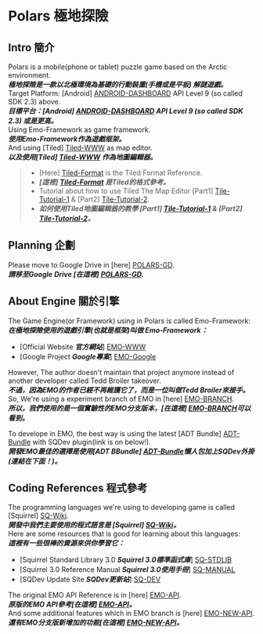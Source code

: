 Polars 極地探險
===============

Intro 簡介
----------
Polars is a mobile(phone or tablet) puzzle game based on the Arctic environment.  
***極地探險是一款以北極環境為基礎的行動裝置(手機或是平板) 解謎遊戲。***  
Target Platform: [Android] [ANDROID-DASHBOARD] API Level 9 (so called SDK 2.3) above.  
***目標平台：[Android] [ANDROID-DASHBOARD] API Level 9 (so called SDK 2.3) 或是更高。***  
Using Emo-Framework as game framework.  
***使用Emo-Framework作為遊戲框架。***  
And using [Tiled] [Tiled-WWW] as map editor.  
***以及使用[Tiled] [Tiled-WWW] 作為地圖編輯器。***  

> - [Here] [Tiled-Format] is the Tiled Format Reference.  
> - ***[這裡] [Tiled-Format] 是Tiled的格式參考。***  
> - Tutorial about how to use Tiled The Map Editor [Part1] [Tile-Tutorial-1] & [Part2] [Tile-Tutorial-2].  
> - ***如何使用Tiled地圖編輯器的教學 [Part1] [Tile-Tutorial-1] & [Part2] [Tile-Tutorial-2]。***  

Planning 企劃
--------
Please move to Google Drive in [here] [POLARS-GD].  
***請移至Google Drive [在這裡] [POLARS-GD].***  

About Engine 關於引擎
------------
The Game Engine(or Framework) using in Polars is called Emo-Framework:  
***在極地探險使用的遊戲引擎(也就是框架)叫做 Emo-Framework：***  

 - [Official Website ***官方網站***] [EMO-WWW]
 - [Google Project ***Google專案***] [EMO-Google]

However, The author doesn't maintain that project anymore instead of another developer called Tedd Broiler takeover.  
***不過，因為EMO的作者已經不再維護它了，而是一位叫做Tedd Broiler來接手。***  
So, We're using a experiment branch of EMO in [here] [EMO-BRANCH].  
***所以，我們使用的是一個實驗性的EMO分支版本，[在這裡] [EMO-BRANCH]可以看到。***  

To develope in EMO, the best way is using the latest [ADT Bundle] [ADT-Bundle] with SQDev plugin(link is on below!).  
***開發EMO最佳的選擇是使用[ADT BBundle] [ADT-Bundle]懶人包加上SQDev外掛(連結在下面！)。***  

Coding References 程式參考
-----------------
The programming languages we're using to developing game is called  [Squirrel] [SQ-Wiki].  
***開發中我們主要使用的程式語言是 [Squirrel] [SQ-Wiki]。***  
Here are some resources that is good for learning about this languages:  
***這裡有一些很棒的資源來供你學習它：***  

 - [Squirrel Standard Library 3.0 ***Squirrel 3.0標準函式庫***] [SQ-STDLIB]  
 - [Squirrel 3.0 Reference Manual ***Squirrel 3.0使用手冊***] [SQ-MANUAL]  
 - [SQDev Update Site ***SQDev更新站***] [SQ-DEV]  

The original EMO API Reference is in [here] [EMO-API].  
***原版的EMO API參考[在這裡] [EMO-API]。***  
And some additional features which in EMO branch is [here] [EMO-NEW-API].  
***還有EMO分支版新增加的功能[在這裡] [EMO-NEW-API]。***  

[ANDROID-DASHBOARD]: http://developer.android.com/about/dashboards/index.html
[ADT-Bundle]: http://developer.android.com/sdk/index.html#download
[EMO-WWW]: http://www.emo-framework.com/
[EMO-Google]: https://code.google.com/p/emo-framework/
[EMO-BRANCH]: https://github.com/team-emo/emo-framework
[EMO-API]: https://code.google.com/p/emo-framework/wiki/APIReference
[EMO-NEW-API]: https://github.com/team-emo/emo-framework/wiki/Additional-Features
[SQ-Wiki]: http://en.wikipedia.org/wiki/Squirrel_(programming_language)
[SQ-STDLIB]: http://www.squirrel-lang.org/doc/sqstdlib3.html
[SQ-MANUAL]: http://www.squirrel-lang.org/doc/squirrel3.html
[SQ-DEV]: http://sqdev.sf.net/update/
[Tiled-WWW]: http://www.mapeditor.org/
[Tiled-Format]: https://github.com/bjorn/tiled/wiki/TMX-Map-Format
[Tile-Tutorial-1]: http://gamedev.tutsplus.com/tutorials/level-design/introduction-to-tiled-map-editor/
[Tile-Tutorial-2]: http://gamedev.tutsplus.com/tutorials/implementation/parsing-tiled-tmx-format-maps-in-your-own-game-engine/
[POLARS-GD]: https://drive.google.com/folderview?id=0B1o0hcarX5SFMnlzVi01Ym1RZm8&usp=sharing
